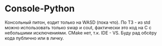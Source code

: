 # Console-Python
Консольный питон, ездит только на WASD (пока что).
По ТЗ - из std можно использовать только swap и cout, фактически это код на C с небольшими исключениями.
СMake нет, т.к. IDE - VS.
Буду рад обсёру кода публично или в личку.
